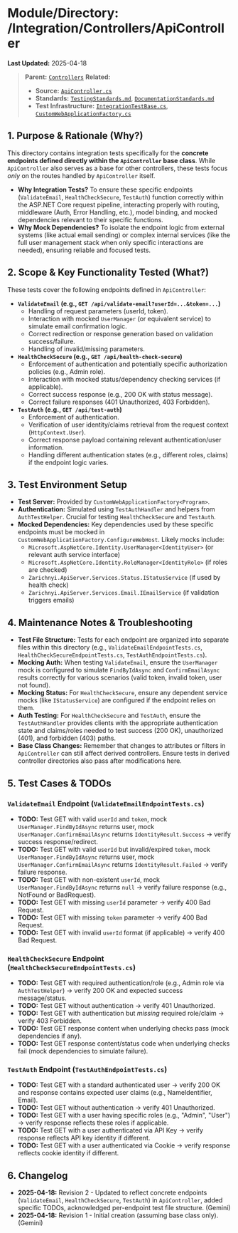 # Module/Directory: /Integration/Controllers/ApiController

**Last Updated:** 2025-04-18

> **Parent:** [`Controllers`](../README.md)
> **Related:**
> * **Source:** [`ApiController.cs`](../../../../Zarichney.Server/Controllers/ApiController.cs)
> * **Standards:** [`TestingStandards.md`](../../../../Docs/Standards/TestingStandards.md), [`DocumentationStandards.md`](../../../../Docs/Development/DocumentationStandards.md)
> * **Test Infrastructure:** [`IntegrationTestBase.cs`](../../IntegrationTestBase.cs), [`CustomWebApplicationFactory.cs`](../../../Framework/Fixtures/CustomWebApplicationFactory.cs)

## 1. Purpose & Rationale (Why?)

This directory contains integration tests specifically for the **concrete endpoints defined directly within the `ApiController` base class**. While `ApiController` also serves as a base for other controllers, these tests focus *only* on the routes handled by `ApiController` itself.

* **Why Integration Tests?** To ensure these specific endpoints (`ValidateEmail`, `HealthCheckSecure`, `TestAuth`) function correctly within the ASP.NET Core request pipeline, interacting properly with routing, middleware (Auth, Error Handling, etc.), model binding, and mocked dependencies relevant to their specific functions.
* **Why Mock Dependencies?** To isolate the endpoint logic from external systems (like actual email sending) or complex internal services (like the full user management stack when only specific interactions are needed), ensuring reliable and focused tests.

## 2. Scope & Key Functionality Tested (What?)

These tests cover the following endpoints defined in `ApiController`:

* **`ValidateEmail` (e.g., `GET /api/validate-email?userId=...&token=...`)**
    * Handling of request parameters (userId, token).
    * Interaction with mocked `UserManager` (or equivalent service) to simulate email confirmation logic.
    * Correct redirection or response generation based on validation success/failure.
    * Handling of invalid/missing parameters.
* **`HealthCheckSecure` (e.g., `GET /api/health-check-secure`)**
    * Enforcement of authentication and potentially specific authorization policies (e.g., Admin role).
    * Interaction with mocked status/dependency checking services (if applicable).
    * Correct success response (e.g., 200 OK with status message).
    * Correct failure responses (401 Unauthorized, 403 Forbidden).
* **`TestAuth` (e.g., `GET /api/test-auth`)**
    * Enforcement of authentication.
    * Verification of user identity/claims retrieval from the request context (`HttpContext.User`).
    * Correct response payload containing relevant authentication/user information.
    * Handling different authentication states (e.g., different roles, claims) if the endpoint logic varies.

## 3. Test Environment Setup

* **Test Server:** Provided by `CustomWebApplicationFactory<Program>`.
* **Authentication:** Simulated using `TestAuthHandler` and helpers from `AuthTestHelper`. Crucial for testing `HealthCheckSecure` and `TestAuth`.
* **Mocked Dependencies:** Key dependencies used by these specific endpoints must be mocked in `CustomWebApplicationFactory.ConfigureWebHost`. Likely mocks include:
    * `Microsoft.AspNetCore.Identity.UserManager<IdentityUser>` (or relevant auth service interface)
    * `Microsoft.AspNetCore.Identity.RoleManager<IdentityRole>` (if roles are checked)
    * `Zarichnyi.ApiServer.Services.Status.IStatusService` (if used by health check)
    * `Zarichnyi.ApiServer.Services.Email.IEmailService` (if validation triggers emails)

## 4. Maintenance Notes & Troubleshooting

* **Test File Structure:** Tests for each endpoint are organized into separate files within this directory (e.g., `ValidateEmailEndpointTests.cs`, `HealthCheckSecureEndpointTests.cs`, `TestAuthEndpointTests.cs`).
* **Mocking Auth:** When testing `ValidateEmail`, ensure the `UserManager` mock is configured to simulate `FindByIdAsync` and `ConfirmEmailAsync` results correctly for various scenarios (valid token, invalid token, user not found).
* **Mocking Status:** For `HealthCheckSecure`, ensure any dependent service mocks (like `IStatusService`) are configured if the endpoint relies on them.
* **Auth Testing:** For `HealthCheckSecure` and `TestAuth`, ensure the `TestAuthHandler` provides clients with the appropriate authentication state and claims/roles needed to test success (200 OK), unauthorized (401), and forbidden (403) paths.
* **Base Class Changes:** Remember that changes to attributes or filters in `ApiController` can still affect derived controllers. Ensure tests in derived controller directories also pass after modifications here.

## 5. Test Cases & TODOs

### `ValidateEmail` Endpoint (`ValidateEmailEndpointTests.cs`)
* **TODO:** Test GET with valid `userId` and `token`, mock `UserManager.FindByIdAsync` returns user, mock `UserManager.ConfirmEmailAsync` returns `IdentityResult.Success` -> verify success response/redirect.
* **TODO:** Test GET with valid `userId` but invalid/expired `token`, mock `UserManager.FindByIdAsync` returns user, mock `UserManager.ConfirmEmailAsync` returns `IdentityResult.Failed` -> verify failure response.
* **TODO:** Test GET with non-existent `userId`, mock `UserManager.FindByIdAsync` returns `null` -> verify failure response (e.g., NotFound or BadRequest).
* **TODO:** Test GET with missing `userId` parameter -> verify 400 Bad Request.
* **TODO:** Test GET with missing `token` parameter -> verify 400 Bad Request.
* **TODO:** Test GET with invalid `userId` format (if applicable) -> verify 400 Bad Request.

### `HealthCheckSecure` Endpoint (`HealthCheckSecureEndpointTests.cs`)
* **TODO:** Test GET with required authentication/role (e.g., Admin role via `AuthTestHelper`) -> verify 200 OK and expected success message/status.
* **TODO:** Test GET without authentication -> verify 401 Unauthorized.
* **TODO:** Test GET with authentication but *missing* required role/claim -> verify 403 Forbidden.
* **TODO:** Test GET response content when underlying checks pass (mock dependencies if any).
* **TODO:** Test GET response content/status code when underlying checks fail (mock dependencies to simulate failure).

### `TestAuth` Endpoint (`TestAuthEndpointTests.cs`)
* **TODO:** Test GET with a standard authenticated user -> verify 200 OK and response contains expected user claims (e.g., NameIdentifier, Email).
* **TODO:** Test GET without authentication -> verify 401 Unauthorized.
* **TODO:** Test GET with a user having specific roles (e.g., "Admin", "User") -> verify response reflects these roles if applicable.
* **TODO:** Test GET with a user authenticated via API Key -> verify response reflects API key identity if different.
* **TODO:** Test GET with a user authenticated via Cookie -> verify response reflects cookie identity if different.

## 6. Changelog

* **2025-04-18:** Revision 2 - Updated to reflect concrete endpoints (`ValidateEmail`, `HealthCheckSecure`, `TestAuth`) in `ApiController`, added specific TODOs, acknowledged per-endpoint test file structure. (Gemini)
* **2025-04-18:** Revision 1 - Initial creation (assuming base class only). (Gemini)

